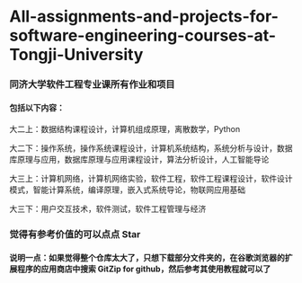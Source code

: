 # All-assignments-and-projects-for-software-engineering-courses-at-Tongji-University
### 同济大学软件工程专业课所有作业和项目

#### 包括以下内容：

大二上：数据结构课程设计，计算机组成原理，离散数学，Python



大二下：操作系统，操作系统课程设计，计算机系统结构，系统分析与设计，数据库原理与应用，数据库原理与应用课程设计，算法分析设计，人工智能导论



大三上：计算机网络，计算机网络实验，软件工程，软件工程课程设计，软件设计模式，智能计算系统，编译原理，嵌入式系统导论，物联网应用基础



大三下：用户交互技术，软件测试，软件工程管理与经济

### 觉得有参考价值的可以点点 Star

#### 说明一点：如果觉得整个仓库太大了，只想下载部分文件夹的，在谷歌浏览器的扩展程序的应用商店中搜索 GitZip for github，然后参考其使用教程就可以了

